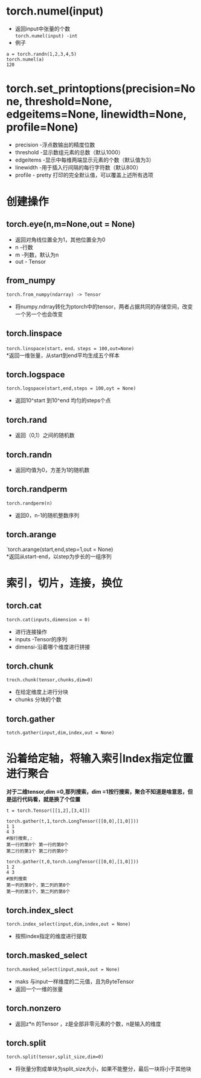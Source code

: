 # torch.numel(input)
* 返回input中张量的个数  
`torch.numel(input) -int`
* 例子
```
a = torch.randn(1,2,3,4,5)
torch.numel(a)
120
```
# torch.set_printoptions(precision=None, threshold=None, edgeitems=None, linewidth=None, profile=None)  
* precision -浮点数输出的精度位数  
* threshold -显示数组元素的总数（默认1000）  
* edgeitems -显示中每维两端显示元素的个数（默认值为3） 
* linewidth -用于插入行间隔的每行字符数（默认800） 
* profile - pretty 打印的完全默认值，可以覆盖上述所有选项  
# 创建操作
## torch.eye(n,m=None,out = None)  
* 返回对角线位置全为1，其他位置全为0
* n -行数  
* m -列数，默认为n  
* out - Tensor  
## from_numpy  
`torch.from_numpy(ndarray) -> Tensor`  
* 将numpy.ndrray转化为ptorch中的tensor，两者占据共同的存储空间，改变一个另一个也会改变  
## torch.linspace  
`torch.linspace(start，end，steps = 100,out=None)`  
*返回一维张量，从start到end平均生成五个样本  
## torch.logspace
`torch.logspace(start,end,steps = 100,oyt = None)`  
* 返回10^start 到10^end 均匀的steps个点  
## torch.rand
* 返回（0,1）之间的随机数  
## torch.randn  
* 返回均值为0，方差为1的随机数  
## torch.randperm  
`torch.randperm(n)`  
* 返回0，n-1的随机整数序列  
## torch.arange  
`torch.arange(start,end,step=1,out = None)  
*返回从start-end，以step为步长的一组序列  
# 索引，切片，连接，换位  
## torch.cat
`torch.cat(inputs,dimension = 0)`  
* 进行连接操作  
* inputs -Tensor的序列  
* dimensi-沿着哪个维度进行拼接  
## torch.chunk  
`troch.chunk(tensor,chunks,dim=0)`
* 在给定维度上进行分块  
* chunks 分块的个数  
## torch.gather  
`totch.gather(input,dim,index,out = None)`  
# 沿着给定轴，将输入索引Index指定位置进行聚合
**对于二维tensor,dim =0,那列搜索，dim =1按行搜索，聚合不知道是啥意思，但是运行代码看，就是换了个位置**  
```
t = torch.Tensor([[1,2],[3,4]])

torch.gather(t,1,torch.LongTensor([[0,0],[1,0]]))
1 1
4 3
#按行搜索,:
第一行的第0个 第一行的第0个
第二行的第1个 第二行的第0个

torch.gather(t,0,torch.LongTensor([[0,0],[1,0]]))
1 2
4 3
#按列搜索
第一列的第0个，第二列的第0个
第一列的第1个，第二列的第0个 
```
## torch.index_slect  
`torch.index_select(input,dim,index,out = None)`
* 按照index指定的维度进行提取  
## torch.masked_select  
`torch.masked_select(input,mask,out = None)`
* maks 与input一样维度的二元值，且为ByteTensor
* 返回一个一维的张量
## torch.nonzero  
* 返回z*n 的Tensor ，z是全部非零元素的个数，n是输入的维度  
## torch.split  
`torch.split(tensor,split_size,dim=0)`  
* 将张量分割成单块为split_size大小，如果不能整分，最后一块将小于其他块  

